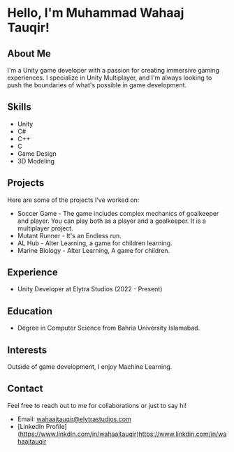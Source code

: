 # Hello, I'm Muhammad Wahaaj Tauqir!

## About Me
I'm a Unity game developer with a passion for creating immersive gaming experiences. I specialize in Unity Multiplayer, and I'm always looking to push the boundaries of what's possible in game development.

## Skills
- Unity
- C#
- C++
- C
- Game Design
- 3D Modeling

## Projects
Here are some of the projects I've worked on:
- Soccer Game - The game includes complex mechanics of goalkeeper and player. You can play both as a player and a goalkeeper. It is a multiplayer project.
- Mutant Runner - It's an Endless run.
- AL Hub - Alter Learning, a game for children learning.
- Marine Biology - Alter Learning, A game for children.

## Experience
- Unity Developer at Elytra Studios (2022 - Present)

## Education
- Degree in Computer Science from Bahria University Islamabad.

## Interests
Outside of game development, I enjoy Machine Learning.

## Contact
Feel free to reach out to me for collaborations or just to say hi!
- Email: wahaajtauqir@elytrastudios.com
- [LinkedIn Profile] (https://www.linkdin.com/in/wahaajtauqir)https://www.linkdin.com/in/wahaajtauqir
